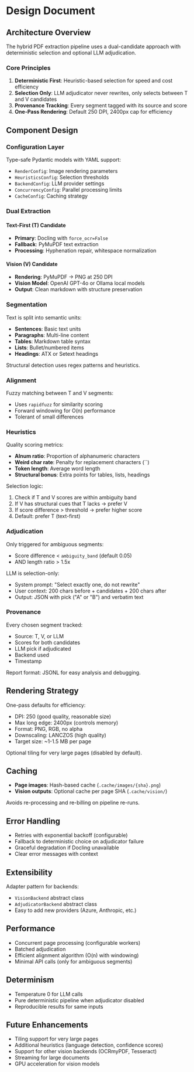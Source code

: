 # Design Document

## Architecture Overview

The hybrid PDF extraction pipeline uses a dual-candidate approach with deterministic selection and optional LLM adjudication.

### Core Principles

1. **Deterministic First**: Heuristic-based selection for speed and cost efficiency
2. **Selection Only**: LLM adjudicator never rewrites, only selects between T and V candidates
3. **Provenance Tracking**: Every segment tagged with its source and score
4. **One-Pass Rendering**: Default 250 DPI, 2400px cap for efficiency

## Component Design

### Configuration Layer

Type-safe Pydantic models with YAML support:

- `RenderConfig`: Image rendering parameters
- `HeuristicsConfig`: Selection thresholds
- `BackendConfig`: LLM provider settings
- `ConcurrencyConfig`: Parallel processing limits
- `CacheConfig`: Caching strategy

### Dual Extraction

#### Text-First (T) Candidate

- **Primary**: Docling with `force_ocr=False`
- **Fallback**: PyMuPDF text extraction
- **Processing**: Hyphenation repair, whitespace normalization

#### Vision (V) Candidate

- **Rendering**: PyMuPDF → PNG at 250 DPI
- **Vision Model**: OpenAI GPT-4o or Ollama local models
- **Output**: Clean markdown with structure preservation

### Segmentation

Text is split into semantic units:

- **Sentences**: Basic text units
- **Paragraphs**: Multi-line content
- **Tables**: Markdown table syntax
- **Lists**: Bullet/numbered items
- **Headings**: ATX or Setext headings

Structural detection uses regex patterns and heuristics.

### Alignment

Fuzzy matching between T and V segments:

- Uses `rapidfuzz` for similarity scoring
- Forward windowing for O(n) performance
- Tolerant of small differences

### Heuristics

Quality scoring metrics:

- **Alnum ratio**: Proportion of alphanumeric characters
- **Weird char rate**: Penalty for replacement characters (``)
- **Token length**: Average word length
- **Structural bonus**: Extra points for tables, lists, headings

Selection logic:

1. Check if T and V scores are within ambiguity band
2. If V has structural cues that T lacks → prefer V
3. If score difference > threshold → prefer higher score
4. Default: prefer T (text-first)

### Adjudication

Only triggered for ambiguous segments:

- Score difference < `ambiguity_band` (default 0.05)
- AND length ratio > 1.5x

LLM is selection-only:

- System prompt: "Select exactly one, do not rewrite"
- User context: 200 chars before + candidates + 200 chars after
- Output: JSON with pick ("A" or "B") and verbatim text

### Provenance

Every chosen segment tracked:

- Source: T, V, or LLM
- Scores for both candidates
- LLM pick if adjudicated
- Backend used
- Timestamp

Report format: JSONL for easy analysis and debugging.

## Rendering Strategy

One-pass defaults for efficiency:

- DPI: 250 (good quality, reasonable size)
- Max long edge: 2400px (controls memory)
- Format: PNG, RGB, no alpha
- Downscaling: LANCZOS (high quality)
- Target size: ~1-1.5 MB per page

Optional tiling for very large pages (disabled by default).

## Caching

- **Page images**: Hash-based cache (`.cache/images/{sha}.png`)
- **Vision outputs**: Optional cache per page SHA (`.cache/vision/`)

Avoids re-processing and re-billing on pipeline re-runs.

## Error Handling

- Retries with exponential backoff (configurable)
- Fallback to deterministic choice on adjudicator failure
- Graceful degradation if Docling unavailable
- Clear error messages with context

## Extensibility

Adapter pattern for backends:

- `VisionBackend` abstract class
- `AdjudicatorBackend` abstract class
- Easy to add new providers (Azure, Anthropic, etc.)

## Performance

- Concurrent page processing (configurable workers)
- Batched adjudication
- Efficient alignment algorithm (O(n) with windowing)
- Minimal API calls (only for ambiguous segments)

## Determinism

- Temperature 0 for LLM calls
- Pure deterministic pipeline when adjudicator disabled
- Reproducible results for same inputs

## Future Enhancements

- Tiling support for very large pages
- Additional heuristics (language detection, confidence scores)
- Support for other vision backends (OCRmyPDF, Tesseract)
- Streaming for large documents
- GPU acceleration for vision models

